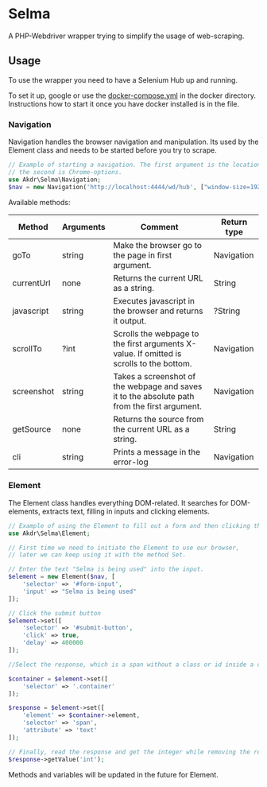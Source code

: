 # Selma
A PHP-Webdriver wrapper trying to simplify the usage of web-scraping. 

## Usage

To use the wrapper you need to have a Selenium Hub up and running. 

To set it up, google or use the [docker-compose.yml](docker/docker-compose.yml) in the docker directory.
Instructions how to start it once you have docker installed is in the file.

### Navigation

Navigation handles the browser navigation and manipulation. Its used by the Element class and needs to be started before you try to scrape.

```php
// Example of starting a navigation. The first argument is the location of Selenium Hub and 
// the second is Chrome-options.
use Akdr\Selma\Navigation;
$nav = new Navigation('http://localhost:4444/wd/hub', ["window-size=1920,4000", "--headless", "--disable-gpu", "--no-sandbox"]);
````

Available methods:

| Method | Arguments | Comment | Return type |
| ---- | ---- | ------ | ----- |
| goTo | string | Make the browser go to the page in first argument. | Navigation |
| currentUrl | none | Returns the current URL as a string. | String |
| javascript | string | Executes javascript in the browser and returns it output. | ?String |
| scrollTo | ?int | Scrolls the webpage to the first arguments X-value. If omitted is scrolls to the bottom. | Navigation |
| screenshot | string | Takes a screenshot of the webpage and saves it to the absolute path from the first argument. | Navigation |
| getSource | none | Returns the source from the current URL as a string. | String |
| cli | string | Prints a message in the error-log | Navigation |

### Element

The Element class handles everything DOM-related. It searches for DOM-elements, extracts text, filling in inputs and clicking elements.

```php
// Example of using the Element to fill out a form and then clicking the submit button.
use Akdr\Selma\Element;

// First time we need to initiate the Element to use our browser, 
// later we can keep using it with the method Set.

// Enter the text "Selma is being used" into the input.
$element = new Element($nav, [
    'selector' => '#form-input',
    'input' => "Selma is being used"
]);

// Click the submit button
$element->set([
    'selector' => '#submit-button',
    'click' => true,
    'delay' => 400000
]);

//Select the response, which is a span without a class or id inside a container.

$container = $element->set([
    'selector' => '.container'
]);

$response = $element->set([
    'element' => $container->element,
    'selector' => 'span',
    'attribute' => 'text'
]);

// Finally, read the response and get the integer while removing the rest of the text.
$response->getValue('int');
```

Methods and variables will be updated in the future for Element.
